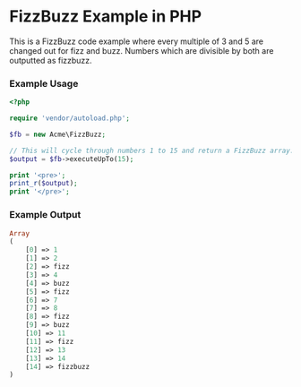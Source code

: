 # FizzBuzz Example in PHP
This is a FizzBuzz code example where every multiple of 3 and 5 are changed out for fizz and buzz. Numbers which are divisible by both are outputted as fizzbuzz.

### Example Usage
```php
<?php

require 'vendor/autoload.php';

$fb = new Acme\FizzBuzz;

// This will cycle through numbers 1 to 15 and return a FizzBuzz array. 
$output = $fb->executeUpTo(15); 

print '<pre>';
print_r($output);
print '</pre>';
```

### Example Output
```php
Array
(
    [0] => 1
    [1] => 2
    [2] => fizz
    [3] => 4
    [4] => buzz
    [5] => fizz
    [6] => 7
    [7] => 8
    [8] => fizz
    [9] => buzz
    [10] => 11
    [11] => fizz
    [12] => 13
    [13] => 14
    [14] => fizzbuzz
)
```